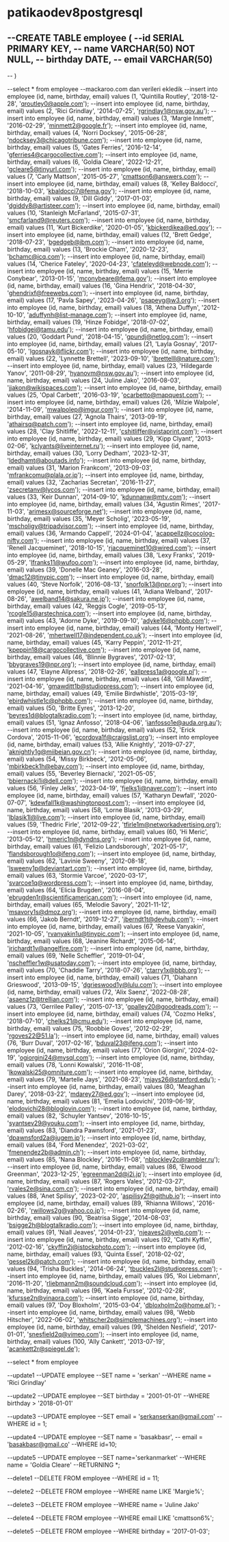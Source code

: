 # patikaodev8postgresql

--CREATE TABLE employee (
--id SERIAL PRIMARY KEY,
--	name VARCHAR(50) NOT NULL,
--	birthday DATE,
--	email VARCHAR(50)
--	
-- )

--select * from employee
--mackaroo.com dan verileri ekledik
--insert into employee (id, name, birthday, email) values (1, 'Quintilla Routley', '2018-12-28', 'qroutley0@apple.com');
--insert into employee (id, name, birthday, email) values (2, 'Rici Grindlay', '2014-07-25', 'rgrindlay1@nsw.gov.au');
--insert into employee (id, name, birthday, email) values (3, 'Margie Inmett', '2016-02-29', 'minmett2@google.fr');
--insert into employee (id, name, birthday, email) values (4, 'Norri Docksey', '2015-06-28', 'ndocksey3@chicagotribune.com');
--insert into employee (id, name, birthday, email) values (5, 'Gates Ferries', '2016-12-14', 'gferries4@cargocollective.com');
--insert into employee (id, name, birthday, email) values (6, 'Goldia Cleare', '2022-12-21', 'gcleare5@tinyurl.com');
--insert into employee (id, name, birthday, email) values (7, 'Carly Mattson', '2015-05-27', 'cmattson6@answers.com');
--insert into employee (id, name, birthday, email) values (8, 'Kelley Baldocci', '2018-10-03', 'kbaldocci7@fema.gov');
--insert into employee (id, name, birthday, email) values (9, 'Dill Giddy', '2017-01-03', 'dgiddy8@artisteer.com');
--insert into employee (id, name, birthday, email) values (10, 'Stanleigh McFarland', '2015-07-31', 'smcfarland9@reuters.com');
--insert into employee (id, name, birthday, email) values (11, 'Kurt Bickerdike', '2020-01-05', 'kbickerdikea@ed.gov');
--insert into employee (id, name, birthday, email) values (12, 'Brett Gedge', '2018-07-23', 'bgedgeb@ibm.com');
--insert into employee (id, name, birthday, email) values (13, 'Brockie Cham', '2020-12-23', 'bchamc@icq.com');
--insert into employee (id, name, birthday, email) values (14, 'Cherice Fateley', '2020-04-23', 'cfateleyd@webnode.com');
--insert into employee (id, name, birthday, email) values (15, 'Merrie Conybear', '2013-01-15', 'mconybeare@fema.gov');
--insert into employee (id, name, birthday, email) values (16, 'Gina Hendrix', '2018-04-30', 'ghendrixf@freewebs.com');
--insert into employee (id, name, birthday, email) values (17, 'Pavla Sapey', '2023-04-26', 'psapeyg@w3.org');
--insert into employee (id, name, birthday, email) values (18, 'Athena Duffyn', '2012-10-10', 'aduffynh@list-manage.com');
--insert into employee (id, name, birthday, email) values (19, 'Hinze Fobidge', '2018-07-02', 'hfobidgei@tamu.edu');
--insert into employee (id, name, birthday, email) values (20, 'Goddart Pund', '2018-04-15', 'gpundj@netlog.com');
--insert into employee (id, name, birthday, email) values (21, 'Layla Gosnay', '2017-05-10', 'lgosnayk@flickr.com');
--insert into employee (id, name, birthday, email) values (22, 'Lynnette Brettell', '2023-09-10', 'lbrettelll@nature.com');
--insert into employee (id, name, birthday, email) values (23, 'Hildegarde Yanov', '2011-08-29', 'hyanovm@nsw.gov.au');
--insert into employee (id, name, birthday, email) values (24, 'Juline Jako', '2016-08-03', 'jjakon@wikispaces.com');
--insert into employee (id, name, birthday, email) values (25, 'Opal Carbett', '2016-03-19', 'ocarbetto@mapquest.com');
--insert into employee (id, name, birthday, email) values (26, 'Milzie Walpole', '2014-11-09', 'mwalpolep@imgur.com');
--insert into employee (id, name, birthday, email) values (27, 'Agnola Thairs', '2013-09-19', 'athairsq@patch.com');
--insert into employee (id, name, birthday, email) values (28, 'Clay Shitliffe', '2022-12-11', 'cshitliffer@vistaprint.com');
--insert into employee (id, name, birthday, email) values (29, 'Kipp Clyant', '2013-02-06', 'kclyants@liveinternet.ru');
--insert into employee (id, name, birthday, email) values (30, 'Lorry Dedham', '2023-12-31', 'ldedhamt@aboutads.info');
--insert into employee (id, name, birthday, email) values (31, 'Marion Frankcom', '2013-09-03', 'mfrankcomu@plala.or.jp');
--insert into employee (id, name, birthday, email) values (32, 'Zacharias Secretan', '2016-11-27', 'zsecretanv@lycos.com');
--insert into employee (id, name, birthday, email) values (33, 'Keir Dunnan', '2014-09-10', 'kdunnanw@mtv.com');
--insert into employee (id, name, birthday, email) values (34, 'Agustin Rimes', '2017-11-03', 'arimesx@sourceforge.net');
--insert into employee (id, name, birthday, email) values (35, 'Meyer Scholig', '2023-05-19', 'mscholigy@tripadvisor.com');
--insert into employee (id, name, birthday, email) values (36, 'Armando Cappell', '2024-01-04', 'acappellz@cocolog-nifty.com');
--insert into employee (id, name, birthday, email) values (37, 'Renell Jacqueminet', '2018-10-15', 'rjacqueminet10@wired.com');
--insert into employee (id, name, birthday, email) values (38, 'Lexy Franks', '2019-05-29', 'lfranks11@wufoo.com');
--insert into employee (id, name, birthday, email) values (39, 'Donelle Mac Geaney', '2016-03-28', 'dmac12@tinypic.com');
--insert into employee (id, name, birthday, email) values (40, 'Steve Norfolk', '2016-08-13', 'snorfolk13@npr.org');
--insert into employee (id, name, birthday, email) values (41, 'Adiana Welband', '2017-08-26', 'awelband14@sakura.ne.jp');
--insert into employee (id, name, birthday, email) values (42, 'Reggis Cogle', '2019-05-13', 'rcogle15@arstechnica.com');
--insert into employee (id, name, birthday, email) values (43, 'Adorne Dyke', '2019-09-10', 'adyke16@phpbb.com');
--insert into employee (id, name, birthday, email) values (44, 'Monty Hertwell', '2021-08-26', 'mhertwell17@independent.co.uk');
--insert into employee (id, name, birthday, email) values (45, 'Karry Peppin', '2012-11-21', 'kpeppin18@cargocollective.com');
--insert into employee (id, name, birthday, email) values (46, 'Blinnie Bygraves', '2017-02-13', 'bbygraves19@npr.org');
--insert into employee (id, name, birthday, email) values (47, 'Elayne Allpress', '2018-02-26', 'eallpress1a@google.pl');
--insert into employee (id, name, birthday, email) values (48, 'Gill Mawditt', '2021-04-16', 'gmawditt1b@studiopress.com');
--insert into employee (id, name, birthday, email) values (49, 'Emilie Birdwhistle', '2015-03-19', 'ebirdwhistle1c@phpbb.com');
--insert into employee (id, name, birthday, email) values (50, 'Britte Eyres', '2013-12-20', 'beyres1d@blogtalkradio.com');
--insert into employee (id, name, birthday, email) values (51, 'Ignaz Anfosso', '2018-04-06', 'ianfosso1e@auda.org.au');
--insert into employee (id, name, birthday, email) values (52, 'Erick Cordova', '2015-11-06', 'ecordova1f@craigslist.org');
--insert into employee (id, name, birthday, email) values (53, 'Allie Knightly', '2019-07-27', 'aknightly1g@miibeian.gov.cn');
--insert into employee (id, name, birthday, email) values (54, 'Missy Birkbeck', '2012-05-06', 'mbirkbeck1h@ebay.com');
--insert into employee (id, name, birthday, email) values (55, 'Beverley Biernacki', '2021-05-05', 'bbiernacki1i@dell.com');
--insert into employee (id, name, birthday, email) values (56, 'Finley Jelks', '2023-04-19', 'fjelks1j@naver.com');
--insert into employee (id, name, birthday, email) values (57, 'Katharyn Dewfall', '2020-07-07', 'kdewfall1k@washingtonpost.com');
--insert into employee (id, name, birthday, email) values (58, 'Lorne Blasik', '2013-03-29', 'lblasik1l@live.com');
--insert into employee (id, name, birthday, email) values (59, 'Thedric Firle', '2012-09-22', 'tfirle1m@networkadvertising.org');
--insert into employee (id, name, birthday, email) values (60, 'Hi Meric', '2013-05-12', 'hmeric1n@dyndns.org');
--insert into employee (id, name, birthday, email) values (61, 'Felizio Landsborough', '2021-05-17', 'flandsborough1o@ifeng.com');
--insert into employee (id, name, birthday, email) values (62, 'Lavinie Sweeny', '2012-08-18', 'lsweeny1p@deviantart.com');
--insert into employee (id, name, birthday, email) values (63, 'Stormie Varcoe', '2020-03-17', 'svarcoe1q@wordpress.com');
--insert into employee (id, name, birthday, email) values (64, 'Elicia Brugden', '2016-08-04', 'ebrugden1r@scientificamerican.com');
--insert into employee (id, name, birthday, email) values (65, 'Melodie Savory', '2021-11-12', 'msavory1s@dmoz.org');
--insert into employee (id, name, birthday, email) values (66, 'Jakob Berndt', '2019-12-27', 'jberndt1t@devhub.com');
--insert into employee (id, name, birthday, email) values (67, 'Reese Vanyakin', '2021-10-05', 'rvanyakin1u@tinypic.com');
--insert into employee (id, name, birthday, email) values (68, 'Jeanine Richardt', '2015-06-14', 'jrichardt1v@angelfire.com');
--insert into employee (id, name, birthday, email) values (69, 'Nelle Scheffler', '2019-01-04', 'nscheffler1w@usatoday.com');
--insert into employee (id, name, birthday, email) values (70, 'Chaddie Tarry', '2018-07-26', 'ctarry1x@bbb.org');
--insert into employee (id, name, birthday, email) values (71, 'Diahann Grieswood', '2013-09-15', 'dgrieswood1y@lulu.com');
--insert into employee (id, name, birthday, email) values (72, 'Alix Saenz', '2022-08-28', 'asaenz1z@trellian.com');
--insert into employee (id, name, birthday, email) values (73, 'Gerrilee Palley', '2015-07-13', 'gpalley20@goodreads.com');
--insert into employee (id, name, birthday, email) values (74, 'Cozmo Helks', '2018-07-10', 'chelks21@cmu.edu');
--insert into employee (id, name, birthday, email) values (75, 'Roobbie Goves', '2012-02-29', 'rgoves22@51.la');
--insert into employee (id, name, birthday, email) values (76, 'Burr Duval', '2017-02-16', 'bduval23@ifeng.com');
--insert into employee (id, name, birthday, email) values (77, 'Orion Giorgini', '2024-02-19', 'ogiorgini24@mysql.com');
--insert into employee (id, name, birthday, email) values (78, 'Lonni Kowalski', '2016-11-08', 'lkowalski25@omniture.com');
--insert into employee (id, name, birthday, email) values (79, 'Martelle Jays', '2021-08-23', 'mjays26@stanford.edu');
--insert into employee (id, name, birthday, email) values (80, 'Meaghan Darey', '2018-03-22', 'mdarey27@ed.gov');
--insert into employee (id, name, birthday, email) values (81, 'Emelia Lodovichi', '2019-06-19', 'elodovichi28@bloglovin.com');
--insert into employee (id, name, birthday, email) values (82, 'Schuyler Yantsev', '2016-10-15', 'syantsev29@youku.com');
--insert into employee (id, name, birthday, email) values (83, 'Diandra Pawnsford', '2021-01-23', 'dpawnsford2a@jugem.jp');
--insert into employee (id, name, birthday, email) values (84, 'Ford Menendez', '2021-03-02', 'fmenendez2b@admin.ch');
--insert into employee (id, name, birthday, email) values (85, 'Nana Blockley', '2016-11-08', 'nblockley2c@rambler.ru');
--insert into employee (id, name, birthday, email) values (86, 'Elwood Greenman', '2023-12-25', 'egreenman2d@i2i.jp');
--insert into employee (id, name, birthday, email) values (87, 'Rogers Vales', '2012-03-27', 'rvales2e@sina.com.cn');
--insert into employee (id, name, birthday, email) values (88, 'Anet Spilisy', '2023-02-20', 'aspilisy2f@github.io');
--insert into employee (id, name, birthday, email) values (89, 'Rhianna Willows', '2016-02-26', 'rwillows2g@yahoo.co.jp');
--insert into employee (id, name, birthday, email) values (90, 'Beatrisa Sigge', '2014-08-03', 'bsigge2h@blogtalkradio.com');
--insert into employee (id, name, birthday, email) values (91, 'Niall Jeaves', '2014-01-23', 'njeaves2i@yelp.com');
--insert into employee (id, name, birthday, email) values (92, 'Cathi Kyffin', '2012-02-16', 'ckyffin2j@istockphoto.com');
--insert into employee (id, name, birthday, email) values (93, 'Quinta Essel', '2018-02-02', 'qessel2k@patch.com');
--insert into employee (id, name, birthday, email) values (94, 'Trisha Buckles', '2014-06-24', 'tbuckles2l@studiopress.com');
--insert into employee (id, name, birthday, email) values (95, 'Roi Liebmann', '2016-11-20', 'rliebmann2m@soundcloud.com');
--insert into employee (id, name, birthday, email) values (96, 'Kaela Fursse', '2012-02-28', 'kfursse2n@vinaora.com');
--insert into employee (id, name, birthday, email) values (97, 'Doy Bloxholm', '2015-03-04', 'dbloxholm2o@home.pl');
--insert into employee (id, name, birthday, email) values (98, 'Webb Hitscher', '2022-06-02', 'whitscher2p@simplemachines.org');
--insert into employee (id, name, birthday, email) values (99, 'Shelden Nesfield', '2017-01-01', 'snesfield2q@vimeo.com');
--insert into employee (id, name, birthday, email) values (100, 'Ally Cankett', '2013-07-19', 'acankett2r@spiegel.de');

--select * from employee

--update1
--UPDATE employee
--SET name = 'serkan'
--WHERE name = 'Rici Grindlay'

--update2
--UPDATE employee
--SET birthday = '2001-01-01'
--WHERE birthday > '2018-01-01'

--update3
--UPDATE employee
--SET email = 'serkanserkan@gmail.com'
--WHERE id = 1;

--update4
--UPDATE employee
--SET name = 'basakbasr',
--	email = 'basakbasr@gmail.co'
--WHERE id=10;

--update5
--UPDATE employee
--SET name='serkanmarket'
--WHERE name = 'Goldia Cleare'
--RETURNING *;

--delete1
--DELETE FROM employee
--WHERE id = 11;

--delete2
--DELETE FROM employee
--WHERE name LIKE 'Margie%';

--delete3
--DELETE FROM employee
--WHERE name = 'Juline Jako'

--delete4
--DELETE FROM employee
--WHERE email LIKE 'cmattson6%';

--delete5
--DELETE FROM employee
--WHERE birthday = '2017-01-03';











